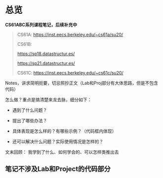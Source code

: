 # 总览

**CS61ABC系列课程笔记，后续补充中**

> CS61A: <https://inst.eecs.berkeley.edu/~cs61a/su20/>
>
> CS61B:
>
> <https://sp18.datastructur.es/>
>
> <https://sp21.datastructur.es/>
>
> CS61C: <https://inst.eecs.berkeley.edu/~cs61c/su20/>

Notes，讲求简明扼要，切忌照抄正文（Lab和Proj部分有大体思路，但是不包含代码）

怎么做？重点是搞清楚来龙去脉，细分如下：

- 遇到了什么问题？
- 提出了哪些办法？
- 具体表现是怎么样的？有哪些示例？（代码框内体现）
  
- 还可以解决什么问题？实际使用情况是怎样的？
  
文末回顾： 我学到了什么、如何学会的、可以怎样类推出去

## **笔记不涉及Lab和Project的代码部分**
